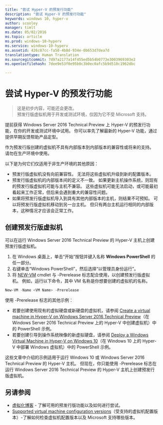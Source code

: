 ```yaml
---
title: "尝试 Hyper-V 的预发行功能"
description: "尝试 Hyper-V 的预发行功能"
keywords: windows 10, hyper-v
author: scooley
manager: timlt
ms.date: 05/02/2016
ms.topic: article
ms.prod: windows-10-hyperv
ms.service: windows-10-hyperv
ms.assetid: 426c87cc-fa50-4b8d-934e-0b653d7dea7d
translationtype: Human Translation
ms.sourcegitcommit: 7d97a2177a14f455ed5b54b0773e3003969303e2
ms.openlocfilehash: 7dee9e53f0e95b0c3b0ec0afc5b9d510c1962dbc

---
```


# 尝试 Hyper-V 的预发行功能

> 这是初步内容，可能还会更改。  
  预发行版虚拟机用于开发或测试环境，仅因为它不受 Microsoft 支持。

提前获得 Windows Server 2016 Technical Preview 上 Hyper-V 的预发行功能，在你的开发或测试环境中试用。 你可以率先了解最新的 Hyper-V 功能，通过提供早期反馈帮助产品定型。

作为预发行版创建的虚拟机不具有内部版本到内部版本的兼容性或将来的支持。  请勿在生产环境中使用。

以下是为何它们仅适用于非生产环境的其他原因：

* 预发行版虚拟机没有向前兼容性。 无法将这些虚拟机升级到新的配置版本。
* 预发行版虚拟机的内部版本间的定义不一致。 如果更新主机操作系统，则现有的预发行版虚拟机可能与主机不兼容。 这些虚拟机可能无法启动，或可能最初看起来工作正常，但后来会遇到重大的兼容性问题。
* 如果将预发行版虚拟机导入到具有其他内部版本的主机，则结果不可预知。 可以将预发行版虚拟机移动到另一台主机。 但只有两台主机运行相同的内部版本，这种情况才应该会正常工作。

## 创建预发行版虚拟机

可以在运行 Windows Server 2016 Technical Preview 的 Hyper-V 主机上创建预发行版虚拟机。

1. 在 Windows 桌面上，单击“开始”按钮并键入名称 **Windows PowerShell** 的任一部分。
2. 右键单击“Windows PowerShell”，然后选择“以管理员身份运行”。
3. 将 [NEW-VM](https://technet.microsoft.com/library/hh848537.aspx) cmdlet 与 -Prerelease 标志配合使用，以创建预发行版虚拟机。 例如，运行以下命令，其中 VM 名称是你想要创建的虚拟机的名称。

``` PowerShell
New-VM -Name <VM Name> -Prerelease
```
使用 -Prerelease 标志的其他示例：
 - 若要创建使用现有的虚拟硬盘或新硬盘的虚拟机，请参阅 [Create a virtual machine in Hyper-V on Windows Server 2016 Technical Preview](https://technet.microsoft.com/library/mt126140.aspx#BKMK_PowerShell)（在 Windows Server 2016 Technical Preview 上的 Hyper-V 中创建虚拟机）中的 PowerShell 示例。
 - 若要创建引导到操作系统映像的新虚拟硬盘，请参阅 [Deploy a Windows Virtual Machine in Hyper-V on Windows 10](https://msdn.microsoft.com/en-us/virtualization/hyperv_on_windows/quick_start/walkthrough_create_vm)（在 Windows 10 上的 Hyper-V 中部署 Windows 虚拟机）中的 PowerShell 示例。

 这些文章中介绍的示例适用于运行 Windows 10 或 Windows Server 2016 Technical Preview 的 Hyper-V 主机。 但现在，你只能使用 -Prerelease 标志在运行 Windows Server 2016 Technical Preview 的 Hyper-V 主机上创建预发行版虚拟机。

## 另请参阅
-  [虚拟化博客](https://blogs.technet.microsoft.com/virtualization/) - 了解可用的预发行版功能以及如何进行尝试。
- [Supported virtual machine configuration versions](https://technet.microsoft.com/library/mt695898.aspx#BKMK_SupportedConfigVersions)（受支持的虚拟机配置版本）-了解如何检查虚拟机配置版本以及 Microsoft 支持哪些版本。



<!--HONumber=Jun16_HO4-->


